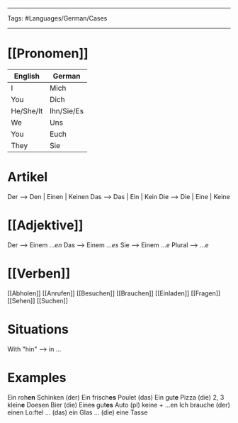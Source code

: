 ___
Tags: #Languages/German/Cases 
___
# [[Pronomen]]
English | German
------------ | ------------
I | Mich
You | Dich
He/She/It | Ihn/Sie/Es
We | Uns
You | Euch
They | Sie

# Artikel
Der --> Den | Einen | Keinen
Das --> Das | Ein | Kein
Die --> Die | Eine | Keine

# [[Adjektive]]
Der --> Einem ...*en*
Das --> Einem ...*es*
Sie --> Einem ...*e*
Plural -->  ...*e*

# [[Verben]]
[[Abholen]]
[[Anrufen]]
[[Besuchen]]
[[Brauchen]]
[[Einladen]]
[[Fragen]]
[[Sehen]]
[[Suchen]]

# Situations
With "hin" --> in ...

# Examples
Ein roh**en** Schinken (der)
Ein frisch**es** Poulet (das)
Ein gut**e** Pizza (die)
2, 3 klein**e** Doesen Bier (die)
Ein~~es~~ gut**es** Auto
(pl) keine + ...en
Ich brauche (der) einen Lo:ftel
... (das) ein Glas
... (die) eine Tasse
